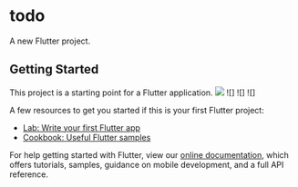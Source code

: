 # todo

A new Flutter project.

## Getting Started

This project is a starting point for a Flutter application.
![](https://user-images.githubusercontent.com/43435727/61556342-30ee4180-aa7f-11e9-9385-66ee8ae807ea.png)
![]
![]
![]

A few resources to get you started if this is your first Flutter project:

- [Lab: Write your first Flutter app](https://flutter.dev/docs/get-started/codelab)
- [Cookbook: Useful Flutter samples](https://flutter.dev/docs/cookbook)

For help getting started with Flutter, view our 
[online documentation](https://flutter.dev/docs), which offers tutorials, 
samples, guidance on mobile development, and a full API reference.
